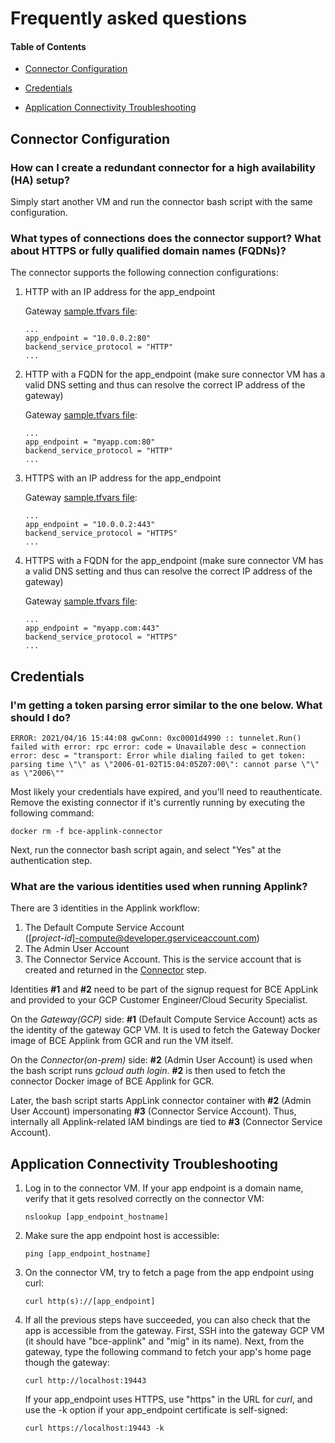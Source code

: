 # Frequently asked questions

#### Table of Contents

*   [Connector Configuration](#connector-configuration)

*   [Credentials](#credentials)

*   [Application Connectivity Troubleshooting](#application-connectivity-troubleshooting)

## Connector Configuration

### How can I create a redundant connector for a high availability (HA) setup?

Simply start another VM and run the connector bash script with the same
configuration.

### What types of connections does the connector support? What about HTTPS or fully qualified domain names (FQDNs)?

The connector supports the following connection configurations:

1.  HTTP with an IP address for the app_endpoint

    Gateway
    [sample.tfvars file](terraform/gateway/examples/single-app/sample.tfvars):

    ```
    ...
    app_endpoint = "10.0.0.2:80"
    backend_service_protocol = "HTTP"
    ...
    ```

2.  HTTP with a FQDN for the app_endpoint (make sure connector VM has a valid
    DNS setting and thus can resolve the correct IP address of the gateway)

    Gateway
    [sample.tfvars file](terraform/gateway/examples/single-app/sample.tfvars):

    ```
    ...
    app_endpoint = "myapp.com:80"
    backend_service_protocol = "HTTP"
    ...
    ```

3.  HTTPS with an IP address for the app_endpoint

    Gateway
    [sample.tfvars file](terraform/gateway/examples/single-app/sample.tfvars):

    ```
    ...
    app_endpoint = "10.0.0.2:443"
    backend_service_protocol = "HTTPS"
    ...
    ```

4.  HTTPS with a FQDN for the app_endpoint (make sure connector VM has a valid
    DNS setting and thus can resolve the correct IP address of the gateway)

    Gateway
    [sample.tfvars file](terraform/gateway/examples/single-app/sample.tfvars):

    ```
    ...
    app_endpoint = "myapp.com:443"
    backend_service_protocol = "HTTPS"
    ...
    ```

## Credentials

### I'm getting a token parsing error similar to the one below. What should I do?

```
ERROR: 2021/04/16 15:44:08 gwConn: 0xc0001d4990 :: tunnelet.Run() failed with error: rpc error: code = Unavailable desc = connection error: desc = "transport: Error while dialing failed to get token: parsing time \"\" as \"2006-01-02T15:04:05Z07:00\": cannot parse \"\" as \"2006\""
```

Most likely your credentials have expired, and you'll need to reauthenticate.
Remove the existing connector if it's currently running by executing the
following command:

```
docker rm -f bce-applink-connector
```

Next, run the connector bash script again, and select "Yes" at the
authentication step.

### What are the various identities used when running Applink?

There are 3 identities in the Applink workflow:

1.  The Default Compute Service Account \
    (\[*project-id*\]-compute@developer.gserviceaccount.com)
2.  The Admin User Account
3.  The Connector Service Account. This is the service account that is created
    and returned in the [Connector](terraform-config.md#applink-connector) step.

Identities **#1** and **#2** need to be part of the signup request for BCE
AppLink and provided to your GCP Customer Engineer/Cloud Security Specialist.

On the *Gateway(GCP)* side: **#1** (Default Compute Service Account) acts as the
identity of the gateway GCP VM. It is used to fetch the Gateway Docker image of
BCE Applink from GCR and run the VM itself.

On the *Connector(on-prem)* side: **#2** (Admin User Account) is used when the bash
script runs *gcloud auth login*. **#2** is then used to fetch the connector
Docker image of BCE Applink for GCR.

Later, the bash script starts AppLink connector container with **#2** (Admin User
Account) impersonating **#3** (Connector Service Account). Thus, internally all
Applink-related IAM bindings are tied to **#3** (Connector Service Account).

## Application Connectivity Troubleshooting

1.  Log in to the connector VM. If your app endpoint is a domain name, verify
    that it gets resolved correctly on the connector VM:

    ```
    nslookup [app_endpoint_hostname]
    ```

2.  Make sure the app endpoint host is accessible:

    ```
    ping [app_endpoint_hostname]
    ```

3.  On the connector VM, try to fetch a page from the app endpoint using curl:

    ```
    curl http(s)://[app_endpoint]
    ```

4.  If all the previous steps have succeeded, you can also check that the app is
    accessible from the gateway. First, SSH into the gateway GCP VM (it should
    have "bce-applink" and "mig" in its name). Next, from the gateway, type the
    following command to fetch your app's home page though the gateway:

    ```
    curl http://localhost:19443
    ```

    If your app_endpoint uses HTTPS, use "https" in the URL for *curl*, and use
    the -k option if your app_endpoint certificate is self-signed:

    ```
    curl https://localhost:19443 -k
    ```
